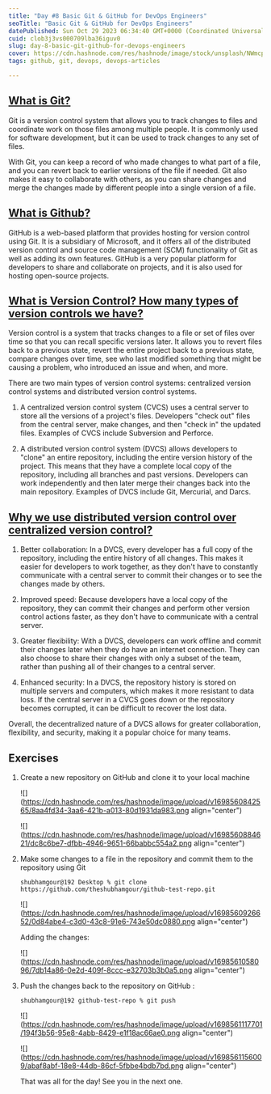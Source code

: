 ```yaml
---
title: "Day #8 Basic Git & GitHub for DevOps Engineers"
seoTitle: "Basic Git & GitHub for DevOps Engineers"
datePublished: Sun Oct 29 2023 06:34:40 GMT+0000 (Coordinated Universal Time)
cuid: clob3j3vs000709lba36iguv0
slug: day-8-basic-git-github-for-devops-engineers
cover: https://cdn.hashnode.com/res/hashnode/image/stock/unsplash/NWmcp5fE_4M/upload/b5fa6316a3c7c21426a9ee6337f8500e.jpeg
tags: github, git, devops, devops-articles

---
```


## [What is Git?](https://github.com/theshubhamgour/90DaysOfDevOps/blob/master/2023/day08/README.md#what-is-git)

Git is a version control system that allows you to track changes to files and coordinate work on those files among multiple people. It is commonly used for software development, but it can be used to track changes to any set of files.

With Git, you can keep a record of who made changes to what part of a file, and you can revert back to earlier versions of the file if needed. Git also makes it easy to collaborate with others, as you can share changes and merge the changes made by different people into a single version of a file.

## [What is Github?](https://github.com/theshubhamgour/90DaysOfDevOps/blob/master/2023/day08/README.md#what-is-github)

GitHub is a web-based platform that provides hosting for version control using Git. It is a subsidiary of Microsoft, and it offers all of the distributed version control and source code management (SCM) functionality of Git as well as adding its own features. GitHub is a very popular platform for developers to share and collaborate on projects, and it is also used for hosting open-source projects.

## [What is Version Control? How many types of version controls we have?](https://github.com/theshubhamgour/90DaysOfDevOps/blob/master/2023/day08/README.md#what-is-version-control-how-many-types-of-version-controls-we-have)

Version control is a system that tracks changes to a file or set of files over time so that you can recall specific versions later. It allows you to revert files back to a previous state, revert the entire project back to a previous state, compare changes over time, see who last modified something that might be causing a problem, who introduced an issue and when, and more.

There are two main types of version control systems: centralized version control systems and distributed version control systems.

1. A centralized version control system (CVCS) uses a central server to store all the versions of a project's files. Developers "check out" files from the central server, make changes, and then "check in" the updated files. Examples of CVCS include Subversion and Perforce.
    
2. A distributed version control system (DVCS) allows developers to "clone" an entire repository, including the entire version history of the project. This means that they have a complete local copy of the repository, including all branches and past versions. Developers can work independently and then later merge their changes back into the main repository. Examples of DVCS include Git, Mercurial, and Darcs.
    

## [Why we use distributed version control over centralized version control?](https://github.com/theshubhamgour/90DaysOfDevOps/blob/master/2023/day08/README.md#why-we-use-distributed-version-control-over-centralized-version-control)

1. Better collaboration: In a DVCS, every developer has a full copy of the repository, including the entire history of all changes. This makes it easier for developers to work together, as they don't have to constantly communicate with a central server to commit their changes or to see the changes made by others.
    
2. Improved speed: Because developers have a local copy of the repository, they can commit their changes and perform other version control actions faster, as they don't have to communicate with a central server.
    
3. Greater flexibility: With a DVCS, developers can work offline and commit their changes later when they do have an internet connection. They can also choose to share their changes with only a subset of the team, rather than pushing all of their changes to a central server.
    
4. Enhanced security: In a DVCS, the repository history is stored on multiple servers and computers, which makes it more resistant to data loss. If the central server in a CVCS goes down or the repository becomes corrupted, it can be difficult to recover the lost data.
    

Overall, the decentralized nature of a DVCS allows for greater collaboration, flexibility, and security, making it a popular choice for many teams.

## Exercises

1. Create a new repository on GitHub and clone it to your local machine
    
    ![](https://cdn.hashnode.com/res/hashnode/image/upload/v1698560842565/8aa4fd34-3aa6-421b-a013-80d1931da983.png align="center")
    
    ![](https://cdn.hashnode.com/res/hashnode/image/upload/v1698560884621/dc8c6be7-dfbb-4946-9651-66babbc554a2.png align="center")
    
2. Make some changes to a file in the repository and commit them to the repository using Git
    
    ```plaintext
    shubhamgour@192 Desktop % git clone https://github.com/theshubhamgour/github-test-repo.git
    ```
    
    ![](https://cdn.hashnode.com/res/hashnode/image/upload/v1698560926652/0d84abe4-c3d0-43c8-91e6-743e50dc0880.png align="center")
    
    Adding the changes:
    
    ![](https://cdn.hashnode.com/res/hashnode/image/upload/v1698561058096/7db14a86-0e2d-409f-8ccc-e32703b3b0a5.png align="center")
    
3. Push the changes back to the repository on GitHub :
    
    ```plaintext
    shubhamgour@192 github-test-repo % git push
    ```
    
    ![](https://cdn.hashnode.com/res/hashnode/image/upload/v1698561117701/194f3b56-95e8-4abb-8429-e1f18ac66ae0.png align="center")
    
    ![](https://cdn.hashnode.com/res/hashnode/image/upload/v1698561156009/abaf8abf-18e8-44db-86cf-5fbbe4bdb7bd.png align="center")
    
    That was all for the day! See you in the next one.